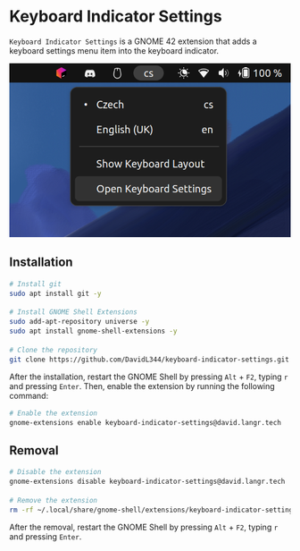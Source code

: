 # Keyboard Indicator Settings

`Keyboard Indicator Settings` is a GNOME 42 extension that adds a keyboard settings menu item into the keyboard indicator.

![Keyboard Indicator Settings](preview.png)

## Installation

```bash
# Install git
sudo apt install git -y

# Install GNOME Shell Extensions
sudo add-apt-repository universe -y
sudo apt install gnome-shell-extensions -y

# Clone the repository
git clone https://github.com/DavidL344/keyboard-indicator-settings.git ~/.local/share/gnome-shell/extensions/keyboard-indicator-settings@david.langr.tech
```

After the installation, restart the GNOME Shell by pressing `Alt` + `F2`, typing `r` and pressing `Enter`.
Then, enable the extension by running the following command:

```bash
# Enable the extension
gnome-extensions enable keyboard-indicator-settings@david.langr.tech
```

## Removal

```bash
# Disable the extension
gnome-extensions disable keyboard-indicator-settings@david.langr.tech

# Remove the extension
rm -rf ~/.local/share/gnome-shell/extensions/keyboard-indicator-settings@david.langr.tech
```

After the removal, restart the GNOME Shell by pressing `Alt` + `F2`, typing `r` and pressing `Enter`.
